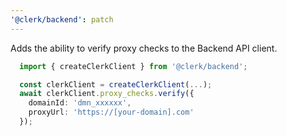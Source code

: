 ```yaml
---
'@clerk/backend': patch
---
```


Adds the ability to verify proxy checks to the Backend API client.

```ts
  import { createClerkClient } from '@clerk/backend';

  const clerkClient = createClerkClient(...);
  await clerkClient.proxy_checks.verify({
    domainId: 'dmn_xxxxxx',
    proxyUrl: 'https://[your-domain].com'
  });
```